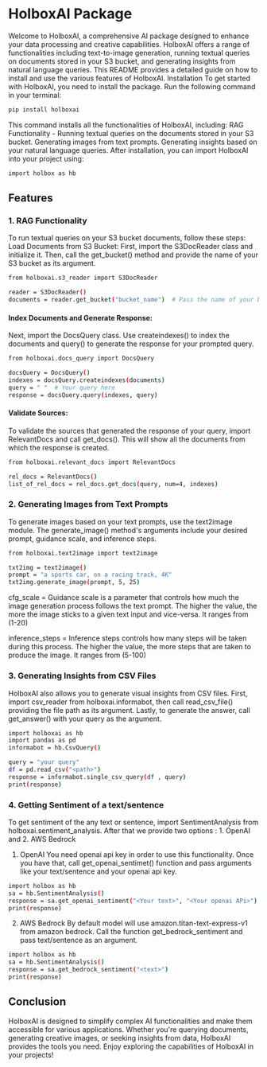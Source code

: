 # HolboxAI Package
Welcome to HolboxAI, a comprehensive AI package designed to enhance your data processing and creative capabilities. HolboxAI offers a range of functionalities including text-to-image generation, running textual queries on documents stored in your S3 bucket, and generating insights from natural language queries. This README provides a detailed guide on how to install and use the various features of HolboxAI.
Installation
To get started with HolboxAI, you need to install the package. Run the following command in your terminal:
```sh
pip install holboxai
```

This command installs all the functionalities of HolboxAI, including:
RAG Functionality - Running textual queries on the documents stored in your S3 bucket.
Generating images from text prompts.
Generating insights based on your natural language queries.
After installation, you can import HolboxAI into your project using:
```sh
import holbox as hb
```
## Features
### 1. RAG Functionality
To run textual queries on your S3 bucket documents, follow these steps:
Load Documents from S3 Bucket:
First, import the S3DocReader class and initialize it. Then, call the get_bucket() method and provide the name of your S3 bucket as its argument.
```sh
from holboxai.s3_reader import S3DocReader

reader = S3DocReader()
documents = reader.get_bucket("bucket_name")  # Pass the name of your bucket
```
#### Index Documents and Generate Response:
Next, import the DocsQuery class. Use createindexes() to index the documents and query() to generate the response for your prompted query.
```sh
from holboxai.docs_query import DocsQuery

docsQuery = DocsQuery()
indexes = docsQuery.createindexes(documents)
query = " "  # Your query here
response = docsQuery.query(indexes, query)
```
#### Validate Sources:
To validate the sources that generated the response of your query, import RelevantDocs and call get_docs(). This will show all the documents from which the response is created.
```sh
from holboxai.relevant_docs import RelevantDocs

rel_docs = RelevantDocs()
list_of_rel_docs = rel_docs.get_docs(query, num=4, indexes)
```
### 2. Generating Images from Text Prompts
To generate images based on your text prompts, use the text2image module. The generate_image() method's arguments include your desired prompt, guidance scale, and inference steps.
```sh
from holboxai.text2image import text2image

txt2img = text2image()
prompt = "a sports car, on a racing track, 4K"
txt2img.generate_image(prompt, 5, 25)
```

cfg_scale = Guidance scale is a parameter that controls how much the image generation 
            process follows the text prompt. The higher the value, the more the image
            sticks to a given text input and vice-versa. It ranges from (1-20)
             
inference_steps = Inference steps controls how many steps will be taken during this process. 
                  The higher the value, the more steps that are taken to produce the image.
                  It ranges from (5-100) 

### 3. Generating Insights from CSV Files
HolboxAI also allows you to generate visual insights from CSV files. First, import csv_reader from holboxai.informabot, then call read_csv_file() providing the file path as its argument. Lastly, to generate the answer, call get_answer() with your query as the argument.
```sh
import holboxai as hb
import pandas as pd 
informabot = hb.CsvQuery()

query = "your query"
df = pd.read_csv("<path>")
response = informabot.single_csv_query(df , query)
print(response)
```
### 4. Getting Sentiment of a text/sentence
To get sentiment of the any text or sentence, import SentimentAnalysis from holboxai.sentiment_analysis. After that we provide two options : 1. OpenAI and 2. AWS Bedrock

1. OpenAI
You need openai api key in order to use this functionality. Once you have that, call get_openai_sentimet() function and pass arguments like your text/sentence and your openai api key.
```sh
import holbox as hb
sa = hb.SentimentAnalysis()
response = sa.get_openai_sentiment("<Your text>", "<Your openai APi>")
print(response)
```

2. AWS Bedrock
By default model will use amazon.titan-text-express-v1 from amazon bedrock. Call the function get_bedrock_sentiment and pass text/sentence as an argument.
```sh
import holbox as hb
sa = hb.SentimentAnalysis()
response = sa.get_bedrock_sentiment("<text>")
print(response)
```
## Conclusion
HolboxAI is designed to simplify complex AI functionalities and make them accessible for various applications. Whether you're querying documents, generating creative images, or seeking insights from data, HolboxAI provides the tools you need. Enjoy exploring the capabilities of HolboxAI in your projects!